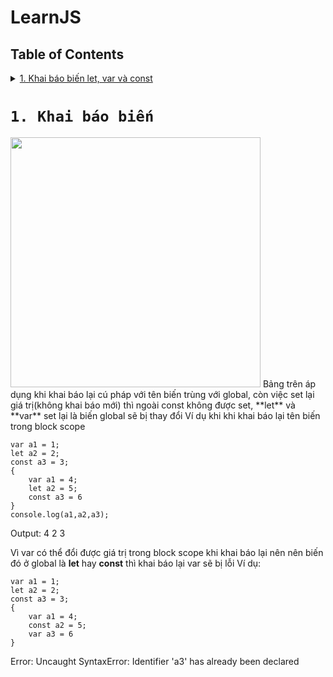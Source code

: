 # LearnJS
## Table of Contents
<details>
  <summary>
    <a href="#1-khai-báo-biến">1. Khai báo biến let, var và const</a>
  </summary>
</details>

# `1. Khai báo biến`
<img src="https://preview.redd.it/2rxjxqw43qw41.png?width=1080&crop=smart&auto=webp&s=717464c5dca4767ef4a67c67a4723e8e7dbc3fb2" width="400px"/>
Bảng trên áp dụng khi khai báo lại cú pháp với tên biến trùng với global, còn việc set lại giá trị(không khai báo mới) thì ngoài const không được set, **let** và **var** set lại là biến global sẽ bị thay đổi
Ví dụ khi khi khai báo lại tên biến trong block scope

```
var a1 = 1;
let a2 = 2;
const a3 = 3;
{
    var a1 = 4;
    let a2 = 5;
    const a3 = 6
}
console.log(a1,a2,a3);
```
Output: 4 2 3

Vì var có thể đổi được giá trị trong block scope khi khai báo lại nên nên biến đó ở global là **let** hay **const** thì khai báo lại var sẽ bị lỗi
Ví dụ:
```
var a1 = 1;
let a2 = 2;
const a3 = 3;
{
    var a1 = 4;
    const a2 = 5;
    var a3 = 6
}
```
Error: Uncaught SyntaxError: Identifier 'a3' has already been declared
